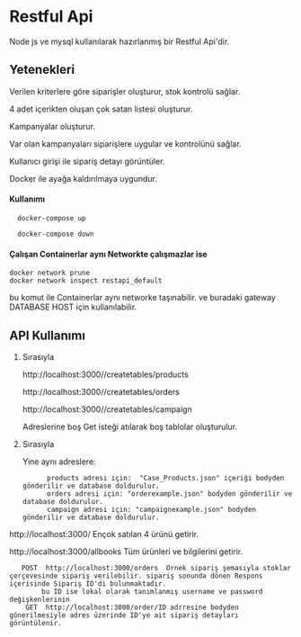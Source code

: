 
# Restful Api

Node js ve mysql kullanılarak hazırlanmış bir Restful Api'dir.


## Yetenekleri

Verilen kriterlere göre siparişler oluşturur, stok kontrolü sağlar.

4 adet içerikten oluşan çok satan listesi oluşturur.

Kampanyalar oluşturur.

Var olan kampanyaları siparişlere uygular ve kontrolünü sağlar.

Kullanıcı girişi ile sipariş detayı görüntüler.

Docker ile ayağa kaldırılmaya uygundur.


 


#### Kullanımı

```http
  docker-compose up 
```



```http
  docker-compose down
```


#### Çalışan Containerlar aynı Networkte çalışmazlar ise 

```http
docker network prune
docker network inspect restapi_default
```
bu komut ile Containerlar aynı networke taşınabilir. ve buradaki gateway DATABASE HOST için kullanılabilir.

  ## API Kullanımı
1. Sırasıyla 

    http://localhost:3000//createtables/products

    http://localhost:3000//createtables/orders

    http://localhost:3000//createtables/campaign

    Adreslerine boş Get isteği atılarak boş tablolar oluşturulur.

2. Sırasıyla 
     
     Yine aynı adreslere:
     
             products adresi için:  "Case_Products.json" içeriği bodyden gönderilir ve database doldurulur.
             orders adresi için: "orderexample.json" bodyden gönderilir ve database doldurulur.
             campaign adresi için: "campaignexample.json" bodyden gönderilir ve database doldurulur.
             

http://localhost:3000/ Ençok satılan 4 ürünü getirir.

http://localhost:3000/allbooks Tüm ürünleri ve bilgilerini getirir.

       POST  http://localhost:3000/orders  Örnek sipariş şemasıyla stoklar çerçevesinde sipariş verilebilir. sipariş sonunda dönen Respons içerisinde Sipariş ID'di bulunmaktadır.
            bu ID ise lokal olarak tanımlanmış username ve password değişkenlerinin 
        GET  http://localhost:3000/order/ID adrresine bodyden gönerilmesiyle adres üzerinde ID'ye ait sipariş detayları görüntülenir.

